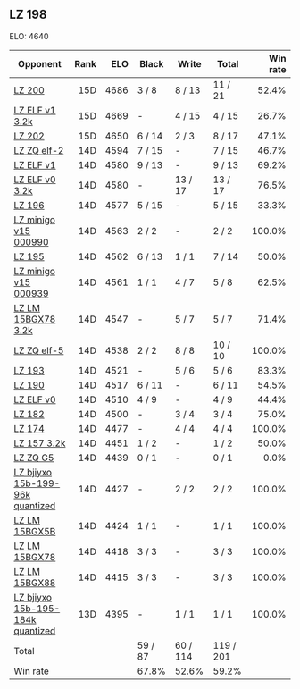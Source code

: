 ## LZ 198 ##

ELO: 4640

Opponent | Rank | ELO | Black | Write | Total | Win rate
---------|-----:|----:|-------|-------|-------|-------:
[LZ 200](LZ%20200.md) | 15D | 4686 | 3 / 8 | 8 / 13 | 11 / 21 | 52.4%
[LZ ELF v1 3.2k](LZ%20ELF%20v1%203.2k.md) | 15D | 4669 | - | 4 / 15 | 4 / 15 | 26.7%
[LZ 202](LZ%20202.md) | 15D | 4650 | 6 / 14 | 2 / 3 | 8 / 17 | 47.1%
[LZ ZQ elf-2](LZ%20ZQ%20elf-2.md) | 14D | 4594 | 7 / 15 | - | 7 / 15 | 46.7%
[LZ ELF v1](LZ%20ELF%20v1.md) | 14D | 4580 | 9 / 13 | - | 9 / 13 | 69.2%
[LZ ELF v0 3.2k](LZ%20ELF%20v0%203.2k.md) | 14D | 4580 | - | 13 / 17 | 13 / 17 | 76.5%
[LZ 196](LZ%20196.md) | 14D | 4577 | 5 / 15 | - | 5 / 15 | 33.3%
[LZ minigo v15 000990](LZ%20minigo%20v15%20000990.md) | 14D | 4563 | 2 / 2 | - | 2 / 2 | 100.0%
[LZ 195](LZ%20195.md) | 14D | 4562 | 6 / 13 | 1 / 1 | 7 / 14 | 50.0%
[LZ minigo v15 000939](LZ%20minigo%20v15%20000939.md) | 14D | 4561 | 1 / 1 | 4 / 7 | 5 / 8 | 62.5%
[LZ LM 15BGX78 3.2k](LZ%20LM%2015BGX78%203.2k.md) | 14D | 4547 | - | 5 / 7 | 5 / 7 | 71.4%
[LZ ZQ elf-5](LZ%20ZQ%20elf-5.md) | 14D | 4538 | 2 / 2 | 8 / 8 | 10 / 10 | 100.0%
[LZ 193](LZ%20193.md) | 14D | 4521 | - | 5 / 6 | 5 / 6 | 83.3%
[LZ 190](LZ%20190.md) | 14D | 4517 | 6 / 11 | - | 6 / 11 | 54.5%
[LZ ELF v0](LZ%20ELF%20v0.md) | 14D | 4510 | 4 / 9 | - | 4 / 9 | 44.4%
[LZ 182](LZ%20182.md) | 14D | 4500 | - | 3 / 4 | 3 / 4 | 75.0%
[LZ 174](LZ%20174.md) | 14D | 4477 | - | 4 / 4 | 4 / 4 | 100.0%
[LZ 157 3.2k](LZ%20157%203.2k.md) | 14D | 4451 | 1 / 2 | - | 1 / 2 | 50.0%
[LZ ZQ G5](LZ%20ZQ%20G5.md) | 14D | 4439 | 0 / 1 | - | 0 / 1 | 0.0%
[LZ bjiyxo 15b-199-96k quantized](LZ%20bjiyxo%2015b-199-96k%20quantized.md) | 14D | 4427 | - | 2 / 2 | 2 / 2 | 100.0%
[LZ LM 15BGX5B](LZ%20LM%2015BGX5B.md) | 14D | 4424 | 1 / 1 | - | 1 / 1 | 100.0%
[LZ LM 15BGX78](LZ%20LM%2015BGX78.md) | 14D | 4418 | 3 / 3 | - | 3 / 3 | 100.0%
[LZ LM 15BGX88](LZ%20LM%2015BGX88.md) | 14D | 4415 | 3 / 3 | - | 3 / 3 | 100.0%
[LZ bjiyxo 15b-195-184k quantized](LZ%20bjiyxo%2015b-195-184k%20quantized.md) | 13D | 4395 | - | 1 / 1 | 1 / 1 | 100.0%
Total | | | 59 / 87 | 60 / 114 | 119 / 201 | 
Win rate| | | 67.8% | 52.6% | 59.2% | 
